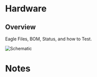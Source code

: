 # Hardware

## Overview

Eagle Files, BOM, Status, and how to Test.

![Schematic](https://raw.githubusercontent.com/epccs/RPUno/master/Hardware/profile/14140,Schematic.png "RPUno Schematic")

# Notes

